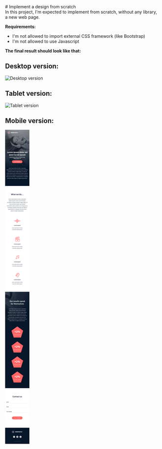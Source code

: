 <div style=”text-align:center”>
# Implement a design from scratch
</div>
In this project, I'm expected to implement from scratch, without any library, a new web page.

**Requirements:**
* I'm not allowed to import external CSS framework (like Bootstrap)
* I'm not allowed to use Javascript



**The final result should look like that:**
## Desktop version:
![Desktop version](https://github.com/banuaksom/holberton-headphones/blob/master/images/desktop.png)

## Tablet version:
![Tablet version](https://github.com/banuaksom/holberton-headphones/blob/master/images/tablet.png)

## Mobile version:
![mobile version](https://github.com/banuaksom/holberton-headphones/blob/master/images/mobile.png)
